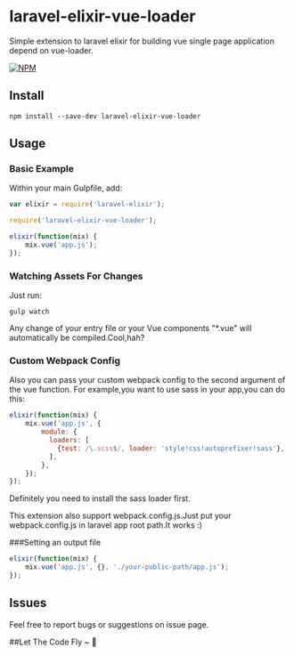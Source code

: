 # laravel-elixir-vue-loader

Simple extension to laravel elixir for building vue single page application depend on vue-loader.

[![NPM](https://nodei.co/npm/laravel-elixir-vue-loader.png?downloads=true&downloadRank=true&stars=true)](https://nodei.co/npm/laravel-elixir-vue-loader/)

## Install

```
npm install --save-dev laravel-elixir-vue-loader
```

## Usage

### Basic Example

Within your main Gulpfile, add:

```javascript
var elixir = require('laravel-elixir');

require('laravel-elixir-vue-loader');

elixir(function(mix) {
    mix.vue('app.js');
});
```
### Watching Assets For Changes

Just run:
```
gulp watch
```
Any change of your entry file or your Vue components "*.vue" will automatically be compiled.Cool,hah?

### Custom Webpack Config

Also you can pass your custom webpack config to the second argument of the vue function.
For example,you want to use sass in your app,you can do this:

```javascript
elixir(function(mix) {
    mix.vue('app.js', {
        module: {
          loaders: [
            {test: /\.scss$/, loader: 'style!css!autoprefixer!sass'},
          ],
        },
    });
});
```
Definitely you need to install the sass loader first.

This extension also support webpack.config.js.Just put your webpack.config.js in laravel app root path.It works :)

###Setting an output file

```javascript
elixir(function(mix) {
    mix.vue('app.js', {}, './your-public-path/app.js');
});
```

## Issues

Feel free to report bugs or suggestions on issue page.

##Let The Code Fly ~ :tada:
